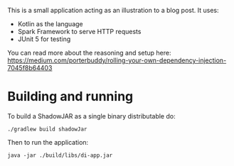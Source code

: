 This is a small application acting as an illustration to a blog post. It uses:

- Kotlin as the language
- Spark Framework to serve HTTP requests
- JUnit 5 for testing

You can read more about the reasoning and setup here: https://medium.com/porterbuddy/rolling-your-own-dependency-injection-7045f8b64403

# Building and running

To build a ShadowJAR as a single binary distributable do:

	./gradlew build shadowJar

Then to run the application:

	java -jar ./build/libs/di-app.jar

